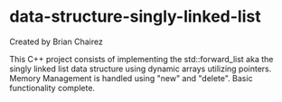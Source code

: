# data-structure-singly-linked-list

Created by Brian Chairez

This C++ project consists of implementing the std::forward_list aka the singly linked list data structure using dynamic arrays utilizing pointers.
Memory Management is handled using "new" and "delete".
Basic functionality complete.
